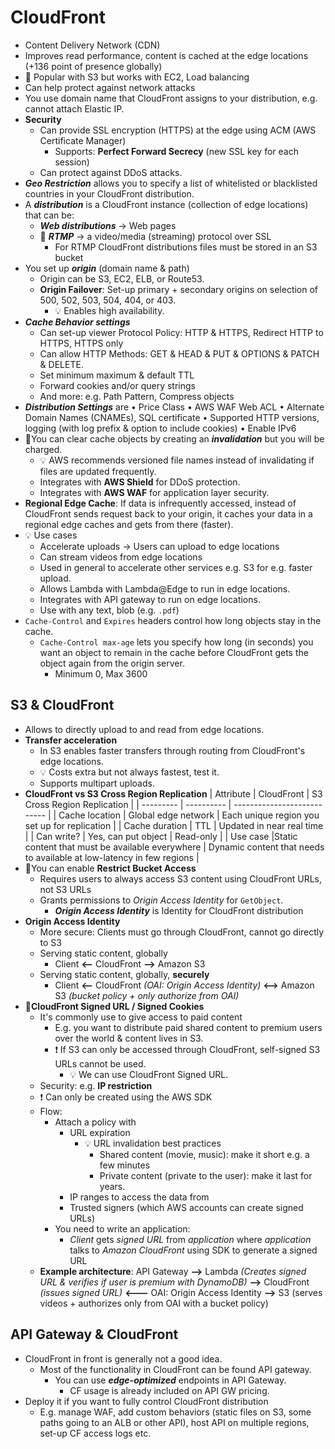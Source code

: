 # CloudFront

- Content Delivery Network (CDN)
- Improves read performance, content is cached at the edge locations (+136 point of presence globally)
- 📝 Popular with S3 but works with EC2, Load balancing
- Can help protect against network attacks
- You use domain name that CloudFront assigns to your distribution, e.g. cannot attach Elastic IP.
- **Security**
  - Can provide SSL encryption (HTTPS) at the edge using ACM (AWS Certificate Manager)
    - Supports: **Perfect Forward Secrecy** (new SSL key for each session)
  - Can protect against DDoS attacks.
- ***Geo Restriction*** allows you to specify a list of whitelisted or blacklisted countries in your CloudFront distribution.
- A ***distribution*** is a CloudFront instance (collection of edge locations) that can be:
  - ***Web distributions*** -> Web pages
  - 📝 ***RTMP*** -> a video/media (streaming) protocol over SSL
    - For RTMP CloudFront distributions files must be stored in an S3 bucket
- You set up ***origin*** (domain name & path)
  - Origin can be S3, EC2, ELB, or Route53.
  - **Origin Failover**: Set-up primary + secondary origins on selection of 500, 502, 503, 504, 404, or 403.
    - 💡 Enables high availability.
- ***Cache Behavior settings***
  - Can set-up viewer Protocol Policy: HTTP & HTTPS, Redirect HTTP to HTTPS, HTTPS only
  - Can allow HTTP Methods: GET & HEAD & PUT & OPTIONS & PATCH & DELETE.
  - Set minimum maximum & default TTL
  - Forward cookies and/or query strings
  - And more: e.g.  Path Pattern, Compress objects
- ***Distribution Settings*** are • Price Class • AWS WAF Web ACL • Alternate Domain Names (CNAMEs), SQL certificate • Supported HTTP versions, logging (with log prefix & option to include cookies) • Enable IPv6
- 📝You can clear cache objects by creating an ***invalidation*** but you will be charged.
  - 💡 AWS recommends versioned file names instead of invalidating if files are updated frequently.
  - Integrates with **AWS Shield** for DDoS protection.
  - Integrates with **AWS WAF** for application layer security.
- **Regional Edge Cache**: If data is infrequently accessed, instead of CloudFront sends request back to your origin, it caches your data in a regional edge caches and gets from there (faster).
- 💡 Use cases
  - Accelerate uploads -> Users can upload to edge locations
  - Can stream videos from edge locations
  - Used in general to accelerate other services e.g. S3 for e.g. faster upload.
  - Allows Lambda with Lambda@Edge to run in edge locations.
  - Integrates with API gateway to run on edge locations.
  - Use with any text, blob (e.g. `.pdf`)
- `Cache-Control` and `Expires` headers control how long objects stay in the cache.
  - `Cache-Control max-age` lets you specify how long (in seconds) you want an object to remain in the cache before CloudFront gets the object again from the origin server.
    - Minimum 0, Max 3600

## S3 & CloudFront

- Allows to directly upload to and read from edge locations.
- **Transfer acceleration**
  - In S3 enables faster transfers through routing from CloudFront's edge locations.
  - 💡 Costs extra but not always fastest, test it.
  - Supports multipart uploads.
- **CloudFront vs S3 Cross Region Replication**
    | Attribute | CloudFront | S3 Cross Region Replication |
    | --------- | ---------- | --------------------------- |
    | Cache location | Global edge network | Each unique region you set up for replication |
    | Cache duration | TTL | Updated in near real time |
    | Can write? | Yes, can put object | Read-only |
    | Use case |Static content that must be available everywhere | Dynamic content that needs to available at low-latency in few regions |
- 📝You can enable **Restrict Bucket Access**
  - Requires users to always access S3 content using CloudFront URLs, not S3 URLs
  - Grants permissions to *Origin Access Identity* for `GetObject`.
    - ***Origin Access Identity*** is Identity for CloudFront distribution
- **Origin Access Identity**
  - More secure: Clients must go through CloudFront, cannot go directly to S3
  - Serving static content, globally
    - Client **<--** CloudFront **-->** Amazon S3
  - Serving static content, globally, **securely**
    - Client **<--** CloudFront *(OAI: Origin Access Identity)* **<-->** Amazon S3 *(bucket policy + only authorize from OAI)*
- 📝**CloudFront Signed URL / Signed Cookies**
  - It's commonly use to give access to paid content
    - E.g. you want to distribute paid shared content to premium users over the world & content lives in S3.
    - ❗ If S3 can only be accessed through CloudFront, self-signed S3 URLs cannot be used.
      - 💡 We can use CloudFront Signed URL.
  - Security: e.g. **IP restriction**
  - ❗ Can only be created using the AWS SDK
  - Flow:
    - Attach a policy with
      - URL expiration
        - 💡 URL invalidation best practices
          - Shared content (movie, music): make it short e.g. a few minutes
          - Private content (private to the user): make it last for years.
      - IP ranges to access the data from
      - Trusted signers (which AWS accounts can create signed URLs)
    - You need to write an application:
      - *Client* gets *signed URL* from *application* where *application* talks to *Amazon CloudFront* using SDK to generate a signed URL
  - **Example architecture**: API Gateway **-->** Lambda *(Creates signed URL & verifies if user is premium with DynamoDB)* **-->** CloudFront *(issues signed URL)* **<---** OAI: Origin Access Identity **-->** S3 (serves videos + authorizes only from OAI with a bucket policy)

## API Gateway & CloudFront

- CloudFront in front is generally not a good idea.
  - Most of the functionality in CloudFront can be found API gateway.
    - You can use ***edge-optimized*** endpoints in API Gateway.
      - CF usage is already included on API GW pricing.
- Deploy it if you want to fully control CloudFront distribution
  - E.g. manage WAF, add custom behaviors (static files on S3, some paths going to an ALB or other API), host API on multiple regions, set-up CF access logs etc.
